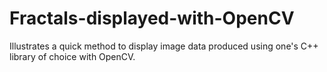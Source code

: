 # Fractals-displayed-with-OpenCV
Illustrates a quick method to display image data produced using one's C++ library of choice with OpenCV.   
